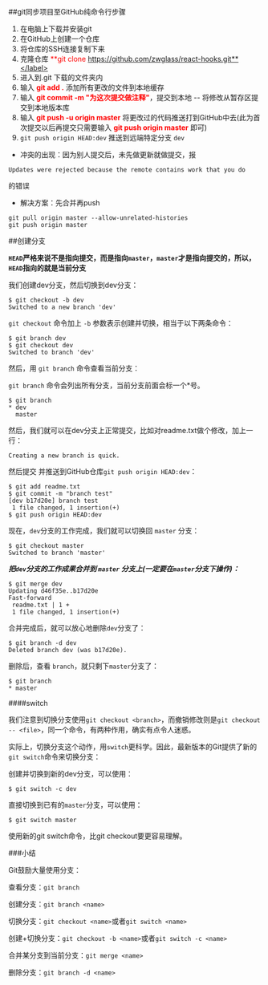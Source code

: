 ##git同步项目至GitHub纯命令行步骤

1. 在电脑上下载并安装git
2. 在GitHub上创建一个仓库
3. 将仓库的SSH连接复制下来
4. 克隆仓库 <label style="color:red">**git clone https://github.com/zwglass/react-hooks.git**</label>
5. 进入到.git 下载的文件夹内
6. 输入 <label style="color:red">**git add .**</label> 添加所有更改的文件到本地缓存
7. 输入 <label style="color:red">**git commit -m "为这次提交做注释"**</label>，提交到本地  -- 将修改从暂存区提交到本地版本库
8. 输入 <label style="color:red">**git push -u origin master**</label> 将更改过的代码推送打到GitHub中去(此为首次提交以后再提交只需要输入 <label style="color:red">**git push origin master**</label> 即可)
9. `git push origin HEAD:dev` 推送到远端特定分支 `dev`

- 冲突的出现：因为别人提交后，未先做更新就做提交，报

```
Updates were rejected because the remote contains work that you do 
```
的错误

- 解决方案：先合并再push

``` 
git pull origin master --allow-unrelated-histories
git push origin master
```

##创建分支

**`HEAD`严格来说不是指向提交，而是指向`master`，`master`才是指向提交的，所以，`HEAD`指向的就是当前分支**

我们创建dev分支，然后切换到dev分支：

```
$ git checkout -b dev
Switched to a new branch 'dev'
```

`git checkout` 命令加上 `-b` 参数表示创建并切换，相当于以下两条命令：

```
$ git branch dev
$ git checkout dev
Switched to branch 'dev'
```

然后，用 `git branch` 命令查看当前分支：

`git branch` 命令会列出所有分支，当前分支前面会标一个*号。

```
$ git branch
* dev
  master
```

然后，我们就可以在dev分支上正常提交，比如对readme.txt做个修改，加上一行：

```
Creating a new branch is quick.
```

然后提交  并推送到GitHub仓库`git push origin HEAD:dev`：

```
$ git add readme.txt 
$ git commit -m "branch test"
[dev b17d20e] branch test
 1 file changed, 1 insertion(+)
$ git push origin HEAD:dev
```

现在，`dev`分支的工作完成，我们就可以切换回 `master` 分支：

```
$ git checkout master
Switched to branch 'master'
```

***把`dev`分支的工作成果合并到 `master` 分支上(一定要在`master`分支下操作)：***

```
$ git merge dev
Updating d46f35e..b17d20e
Fast-forward
 readme.txt | 1 +
 1 file changed, 1 insertion(+)
```

合并完成后，就可以放心地删除`dev`分支了：

```
$ git branch -d dev
Deleted branch dev (was b17d20e).
```

删除后，查看 `branch`，就只剩下`master`分支了：

```
$ git branch
* master
```

####switch

我们注意到切换分支使用`git checkout <branch>`，而撤销修改则是`git checkout -- <file>`，同一个命令，有两种作用，确实有点令人迷惑。

实际上，切换分支这个动作，用`switch`更科学。因此，最新版本的Git提供了新的`git switch`命令来切换分支：

创建并切换到新的dev分支，可以使用：

```
$ git switch -c dev
```

直接切换到已有的`master`分支，可以使用：

```
$ git switch master
```

使用新的git switch命令，比git checkout要更容易理解。

###小结

Git鼓励大量使用分支：

查看分支：`git branch`

创建分支：`git branch <name>`

切换分支：`git checkout <name>`或者`git switch <name>`

创建+切换分支：`git checkout -b <name>`或者`git switch -c <name>`

合并某分支到当前分支：`git merge <name>`

删除分支：`git branch -d <name>`
